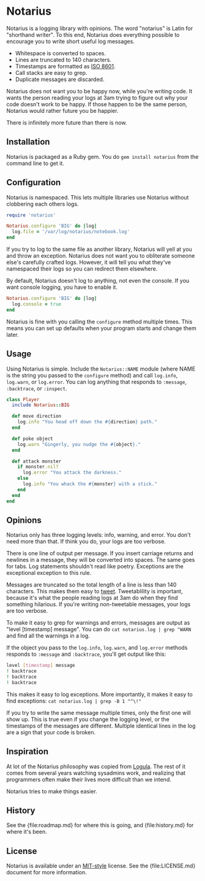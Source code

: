 Notarius
========

Notarius is a logging library with opinions. The word "notarius" is
Latin for "shorthand writer". To this end, Notarius does everything
possible to encourage you to write short useful log messages.

 * Whitespace is converted to spaces.
 * Lines are truncated to 140 characters.
 * Timestamps are formatted as [ISO 8601][].
 * Call stacks are easy to grep.
 * Duplicate messages are discarded.

Notarius does not want you to be happy now, while you're writing code.
It wants the person reading your logs at 3am trying to figure out why
your code doesn't work to be happy. If those happen to be the same
person, Notarius would rather future you be happier.

There is infinitely more future than there is now.

Installation
------------

Notarius is packaged as a Ruby gem. You do `gem install notarius` from
the command line to get it.

Configuration
-------------

Notarius is namespaced. This lets multiple libraries use Notarius
without clobbering each others logs.

```ruby
require 'notarius'

Notarius.configure 'BIG' do |log|
  log.file = '/var/log/notarius/notebook.log'
end
```

If you try to log to the same file as another library, Notarius will
yell at you and throw an exception. Notarius does not want you to
obliterate someone else's carefully crafted logs. However, it will tell
you what they've namespaced their logs so you can redirect them
elsewhere.

By default, Notarius doesn't log to anything, not even the console. If
you want console logging, you have to enable it.

```ruby
Notarius.configure 'BIG' do |log|
  log.console = true
end
```

Notarius is fine with you calling the `configure` method multiple times.
This means you can set up defaults when your program starts and change
them later.

Usage
-----

Using Notarius is simple. Include the `Notarius::NAME` module (where
NAME is the string you passed to the `configure` method) and call
`log.info`, `log.warn`, or `log.error`. You can log anything that
responds to `:message`, `:backtrace`, or `:inspect`.

```ruby
class Player
  include Notarius::BIG

  def move direction
    log.info "You head off down the #{direction} path."
  end

  def poke object
    log.warn "Gingerly, you nudge the #{object}."
  end

  def attack monster 
    if monster.nil?
      log.error "You attack the darkness."
    else
      log.info "You whack the #{monster} with a stick."
    end
  end
end
```

Opinions
--------

Notarius only has three logging levels: info, warning, and error. You
don't need more than that. If think you do, your logs are too verbose.

There is one line of output per message. If you insert carriage returns
and newlines in a message, they will be converted into spaces. The same
goes for tabs. Log statements shouldn't read like poetry. Exceptions are
the exceptional exception to this rule.

Messages are truncated so the total length of a line is less than 140
characters. This makes them easy to [tweet][]. Tweetablility is
important, because it's what the people reading logs at 3am do when they
find something hilarious. If you're writing non-tweetable messages, your
logs are too verbose.

To make it easy to grep for warnings and errors, messages are output as
"level [timestamp] message". You can do `cat notarius.log | grep ^WARN`
and find all the warnings in a log.

If the object you pass to the `log.info`, `log.warn`, and `log.error`
methods responds to `:message` and `:backtrace`, you'll get output like
this:

```bash
level [timestamp] message
! backtrace
! backtrace
! backtrace
```

This makes it easy to log exceptions. More importantly, it makes it easy
to find exceptions: `cat notarius.log | grep -B 1 "^\!"`

If you try to write the same message multiple times, only the first one
will show up. This is true even if you change the logging level, or the
timestamps of the messages are different. Multiple identical lines in
the log are a sign that your code is broken.

Inspiration
-----------

At lot of the Notarius philosophy was copied from [Logula][]. The
rest of it comes from several years watching sysadmins work, and
realizing that programmers often make their lives more difficult than we
intend.

Notarius tries to make things easier.

History
-------

See the {file:roadmap.md} for where this is going, and {file:history.md}
for where it's been.

License
-------

Notarius is available under an [MIT-style][] license. See the
{file:LICENSE.md} document for more information.

[Logula]: https://github.com/codahale/logula "Logula is a Scala library which provides a sane log output format and easy-to-use mixin for adding logging to your code."
[MIT-style]:  http://opensource.org/license/MIT "Open Source Initiative OSI - The MIT License"
[ISO 8601]: http://en.wikipedia.org/wiki/ISO_8601 "An international standard covering the exchange of date and time related data."
[tweet]: https://twitter.com/ "Twitter"
